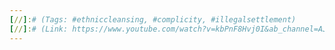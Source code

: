 ```yaml
---
[//]:# (Tags: #ethniccleansing, #complicity, #illegalsettlement)
[//]:# (Link: https://www.youtube.com/watch?v=kbPnF8Hvj0I&ab_channel=AJ%2B)
---
```

